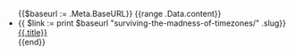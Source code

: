 <ul class="list-disc">
{{$baseurl := .Meta.BaseURL}}
{{range .Data.content}}
<li class="leading-normal">
{{ $link := print $baseurl "surviving-the-madness-of-timezones/" .slug}}
<a class="inline-block" href="{{$link}}">
    <div>{{.title}}</div>
</a>
</li>
{{end}}
</ul>
